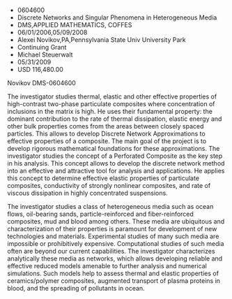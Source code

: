 
* 0604600
* Discrete Networks and Singular Phenomena in Heterogeneous Media
* DMS,APPLIED MATHEMATICS, COFFES
* 06/01/2006,05/09/2008
* Alexei Novikov,PA,Pennsylvania State Univ University Park
* Continuing Grant
* Michael Steuerwalt
* 05/31/2009
* USD 116,480.00

Novikov DMS-0604600

The investigator studies thermal, elastic and other effective properties of
high-contrast two-phase particulate composites where concentration of inclusions
in the matrix is high. He uses their fundamental property: the dominant
contribution to the rate of thermal dissipation, elastic energy and other bulk
properties comes from the areas between closely spaced particles. This allows to
develop Discrete Network Approximations to effective properties of a composite.
The main goal of the project is to develop rigorous mathematical foundations for
these approximations. The investigator studies the concept of a Perforated
Composite as the key step in his analysis. This concept allows to develop the
discrete network method into an effective and attractive tool for analysis and
applications. He applies this concept to determine effective elastic properties
of particulate composites, conductivity of strongly nonlinear composites, and
rate of viscous dissipation in highly concentrated suspensions.

The investigator studies a class of heterogeneous media such as ocean flows,
oil-bearing sands, particle-reinforced and fiber-reinforced composites, mud and
blood among others. These media are ubiquitous and characterization of their
properties is paramount for development of new technologies and materials.
Experimental studies of many such media are impossible or prohibitively
expensive. Computational studies of such media often are beyond our current
capabilities. The investigator characterizes analytically these media as
networks, which allows developing reliable and effective reduced models amenable
to further analysis and numerical simulations. Such models help to assess
thermal and elastic properties of ceramics/polymer composites, augmented
transport of plasma proteins in blood, and the spreading of pollutants in ocean.
